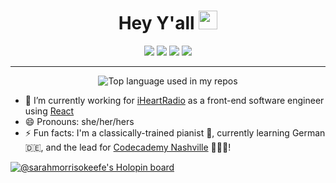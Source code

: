 <h1 align="center"> Hey Y'all <img src="https://raw.githubusercontent.com/aemmadi/aemmadi/master/wave.gif" width="30"></h1>

<div align="center">
<a target="_blank" href="https://twitter.com/sarahmokeefe/"><img src="https://img.shields.io/badge/-sarahmokeefe-blue?style=plastic&logo=Twitter&logoColor=white&link=https://twitter.com/sarahmokeefe/" /></a>
<a target="_blank" href="https://www.linkedin.com/in/sarahmorrisokeefe/"><img src="https://img.shields.io/badge/-sarahmorrisokeefe-blue?style=plastic&logo=Linkedin&logoColor=white&link=https://www.linkedin.com/in/sarahmorrisokeefe/" /></a>
<a target="_blank" href="https://medium.com/@sarahmorrisokeefe"><img src="https://img.shields.io/badge/-@sarahmorrisokeefe-black?style=plastic&labelColor=000000&logo=Medium&link=https://medium.com/@sarahmorrisokeefe/" /></a>
<a target="_blank" href="https://instagram.com/sarahmorrisokeefe"><img src="https://img.shields.io/badge/-sarahmorrisokeefe-purple?style=plastic&logo=instagram&logoColor=white&link=https://instagram.com/sarahmorrisokeefe/" /></a>
</div>

<hr>

<div align="center">
  <img width="" src="https://github-readme-stats.vercel.app/api/top-langs/?username=sarahmorrisokeefe&layout=compact&hide_title=1&card_width=300" alt="Top language used in my repos" />
</div>

- 🔭 I’m currently working for [iHeartRadio](https://www.iheart.com/) as a front-end software engineer using [React](https://reactjs.org/) 
- 😄 Pronouns: she/her/hers
- ⚡ Fun facts: I'm a classically-trained pianist 🎹, currently learning German 🇩🇪, and the lead for [Codecademy Nashville](https://community.codecademy.com/nashville/) 👩🏻‍💻! 


[![@sarahmorrisokeefe's Holopin board](https://holopin.io/api/user/board?user=sarahmorrisokeefe)](https://holopin.io/@sarahmorrisokeefe)


